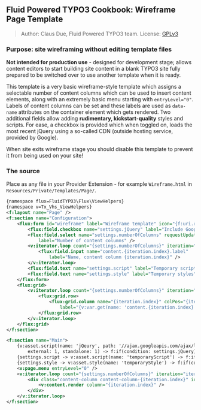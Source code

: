 ## Fluid Powered TYPO3 Cookbook: Wireframe Page Template

> Author: Claus Due, Fluid Powered TYPO3 team. License: [GPLv3](http://www.gnu.org/copyleft/gpl.html.)

### Purpose: site wireframing without editing template files

**Not intended for production use** - designed for development stage; allows content editors to start building site content in a
blank TYPO3 site fully prepared to be switched over to use another template when it is ready.

This template is a very basic wireframe-style template which assigns a selectable number of content columns which can be used to
insert content elements, along with an extremely basic menu starting with `entryLevel="0"`. Labels of content columns can be set
and these labels are used as `data-name` attributes on the container element which gets rendered. Two additional fields allow
adding **rudimentary, kickstart-quality** styles and scripts. For ease, a checkbox is provided which when toggled on, loads the
most recent jQuery using a so-called CDN (outside hosting service, provided by Google).

When site exits wireframe stage you should disable this template to prevent it from being used on your site!

### The source

Place as any file in your Provider Extension - for example `Wireframe.html` in `Resources/Private/Templates/Page/`.

```xml
{namespace flux=FluidTYPO3\Flux\ViewHelpers}
{namespace v=Tx_Vhs_ViewHelpers}
<f:layout name="Page" />
<f:section name="Configuration">
	<flux:form id="wireframe" label="Wireframe template" icon="{f:uri.resource(path: 'Icons/Page.gif')}">
		<flux:field.checkbox name="settings.jQuery" label="Include Google-hosted jQuery library" />
		<flux:field.select name="settings.numberOfColumns" requestUpdate="TRUE" items="1,2,3,4,5,6,7,8,9"
			label="Number of content columns" />
		<v:iterator.loop count="{settings.numberOfColumns}" iteration="iteration">
			<flux:field.input name="content.{iteration.index}.label"
				label="Name, content column {iteration.index}" />
		</v:iterator.loop>
		<flux:field.text name="settings.script" label="Temporary script" cols="120" />
		<flux:field.text name="settings.style" label="Temporary styles" cols="120" />
	</flux:form>
	<flux:grid>
		<v:iterator.loop count="{settings.numberOfColumns}" iteration="iteration">
			<flux:grid.row>
				<flux:grid.column name="{iteration.index}" colPos="{iteration.index}"
					label="{v:var.get(name: 'content.{iteration.index}.label')}" />
			</flux:grid.row>
		</v:iterator.loop>
	</flux:grid>
</f:section>

<f:section name="Main">
	{v:asset.script(name: 'jQeury', path: '//ajax.googleapis.com/ajax/libs/jquery/1/jquery.min.js'
		external: 1, standalone: 1) -> f:if(condition: settings.jQuery)}
	{settings.script -> v:asset.script(name: 'temporaryScript') -> f:if(condition: settings.script)}
	{settings.style -> v:asset.style(name: 'temporaryStyle') -> f:if(condition: settings.style)}
	<v:page.menu entryLevel="0" />
	<v:iterator.loop count="{settings.numberOfColumns}" iteration="iteration">
		<div class="content-column content-column-{iteration.index}" id="content-column-{iteration.index}">
			<v:content.render column="{iteration.index}" />
		</div>
	</v:iterator.loop>
</f:section>
```
